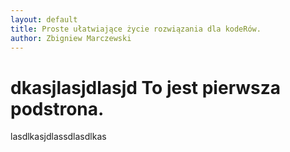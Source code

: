 ```yaml
---
layout: default
title: Proste ułatwiające życie rozwiązania dla kodeRów.
author: Zbigniew Marczewski
---
```


# dkasjlasjdlasjd To jest pierwsza podstrona.

lasdlkasjdlassdlasdlkas
